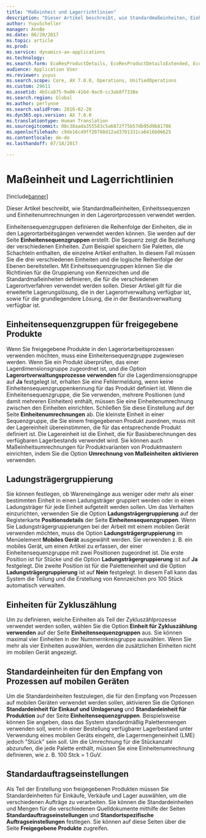 ```yaml
---
title: "Maßeinheit und Lagerrichtlinien"
description: "Dieser Artikel beschreibt, wie Standardmaßeinheiten, Einheitssequenzen und Einheitenumrechnungen in den Lagerortprozessen verwendet werden."
author: YuyuScheller
manager: AnnBe
ms.date: 06/20/2017
ms.topic: article
ms.prod: 
ms.service: dynamics-ax-applications
ms.technology: 
ms.search.form: EcoResProductDetails, EcoResProductDetailsExtended, EcoResStorageDimensionGroup, InventItemOrderSetup, UnitOfMeasureConversion, WHSRFMenuItem, WHSUOMSeqGroupTable
audience: Application User
ms.reviewer: yuyus
ms.search.scope: Core, AX 7.0.0, Operations, UnifiedOperations
ms.custom: 29611
ms.assetid: 4b5ca875-9a06-416d-9ac0-cc3ab8f7338e
ms.search.region: Global
ms.author: perlynne
ms.search.validFrom: 2016-02-28
ms.dyn365.ops.version: AX 7.0.0
ms.translationtype: Human Translation
ms.sourcegitcommit: 08c38aada355583c5a6872f75b57db95d9b81786
ms.openlocfilehash: c9de16c49ff20788d12ad3701331ca6416b06625
ms.contentlocale: de-de
ms.lasthandoff: 07/18/2017

---
```


# Maßeinheit und Lagerrichtlinien

[!include[banner](../includes/banner.md)]


Dieser Artikel beschreibt, wie Standardmaßeinheiten, Einheitssequenzen und Einheitenumrechnungen in den Lagerortprozessen verwendet werden.

Einheitensequenzgruppen definieren die Reihenfolge der Einheiten, die in den Lagerortarbeitsgängen verwendet werden können. Sie werden auf der Seite **Einheitensequenzgruppen** erstellt. Die Sequenz zeigt die Beziehung der verschiedenen Einheiten. Zum Beispiel speichern Sie Paletten, die Schachteln enthalten, die einzelne Artikel enthalten. In diesem Fall müssen Sie die drei verschiedenen Einheiten und die logische Reihenfolge der Ebenen bereitstellen. Mit Einheitssequenzgruppen können Sie die Richtlinien für die Gruppierung von Kennzeichen und die Standardmaßeinheiten definieren, die für die verschiedenen Lagerortverfahren verwendet werden sollen. Dieser Artikel gilt für die erweiterte Lagerungslösung, die in der Lagerortverwaltung verfügbar ist, sowie für die grundlegendere Lösung, die in der Bestandsverwaltung verfügbar ist.

## Einheitensequenzgruppen für freigegebene Produkte
Wenn Sie freigegebene Produkte in den Lagerortarbeitsprozessen verwenden möchten, muss eine Einheitensequenzgruppe zugewiesen werden. Wenn Sie ein Produkt überprüfen, das einer Lagerdimensionsgruppe zugeordnet ist, und die Option **Lagerortverwaltungsprozesse verwenden** für die Lagerdimensionsgruppe auf **Ja** festgelegt ist, erhalten Sie eine Fehlermeldung, wenn keine Einheitensequenzgruppenkennung für das Produkt definiert ist. Wenn die Einheitensequenzgruppe, die Sie verwenden, mehrere Positionen (und damit mehreren Einheiten) enthält, müssen Sie eine Einheitenumrechnung zwischen den Einheiten einrichten. Schließen Sie diese Einstellung auf der Seite **Einheitenumrechnungen** ab. Die kleinste Einheit in einer Sequenzgruppe, die Sie einem freigegebenen Produkt zuordnen, muss mit der Lagereinheit übereinstimmen, die für das entsprechende Produkt definiert ist. Die Lagereinheit ist die Einheit, die für Basisberechnungen des verfügbaren Lagerbestands verwendet wird. Sie können auch Maßeinheitsumrechnungen für Produktvarianten von Produktmastern einrichten, indem Sie die Option **Umrechnung von Maßeinheiten aktivieren** verwenden.

## Ladungsträgergruppierung
Sie können festlegen, ob Wareneingänge aus weniger oder mehr als einer bestimmten Einheit in einen Ladungsträger gruppiert werden oder in einen Ladungsträger für jede Einheit aufgeteilt werden sollen. Um das Verhalten einzurichten, verwenden Sie die Option **Ladungsträgergruppierung** auf der Registerkarte **Positionsdetails** der Seite **Einheitensequenzgruppen**. Wenn Sie Ladungsträgergruppierungen bei der Arbeit mit einem mobilen Gerät verwenden möchten, muss die Option **Ladungsträgergruppierung** im Menüelement **Mobiles Gerät** ausgewählt werden. Sie verwenden z. B. ein mobiles Gerät, um einen Artikel zu erfassen, der einer Einheitensequenzgruppe mit zwei Positionen zugeordnet ist. Die erste Position ist für Stücke und die Option **Ladungsträgergruppierung** ist auf **Ja** festgelegt. Die zweite Position ist für die Paletteneinheit und die Option **Ladungsträgergruppierung** ist auf **Nein** festgelegt. In diesem Fall kann das System die Teilung und die Erstellung von Kennzeichen pro 100 Stück automatisch verwalten.

## Einheiten für Zykluszählung
Um zu definieren, welche Einheiten als Teil der Zykluszählprozesse verwendet werden sollen, wählen Sie die Option **Einheit für Zykluszählung verwenden** auf der Seite **Einheitensequenzgruppen** aus. Sie können maximal vier Einheiten in der Nummernkreisgruppe auswählen. Wenn Sie mehr als vier Einheiten auswählen, werden die zusätzlichen Einheiten nicht im mobilen Gerät angezeigt.

## Standardeinheiten für den Empfang von Prozessen auf mobilen Geräten
Um die Standardeinheiten festzulegen, die für den Empfang von Prozessen auf mobilen Geräten verwendet werden sollen, aktivieren Sie die Optionen **Standardeinheit für Einkauf und Umlagerung** und **Standardeinheit für Produktion** auf der Seite **Einheitensequenzgruppen**. Beispielsweise können Sie angeben, dass das System standardmäßig Palettenmengen verwenden soll, wenn in einer Bestellung verfügbarer Lagerbestand unter Verwendung eines mobilen Geräts eingeht, die Lagermengeneinheit (LME) jedoch "Stück" sein soll. Um die Umrechnung für die Stückanzahl abzurufen, die jede Palette enthält, müssen Sie eine Einheitenumrechnung definieren, wie z. B. 100 Stck = 1 GuV.

## Standardauftragseinstellungen
Als Teil der Erstellung von freigegebenen Produkten müssen Sie Standardeinheiten für Einkäufe, Verkäufe und Lager auswählen, um die verschiedenen Aufträge zu verarbeiten. Sie können die Standardeinheiten und Mengen für die verschiedenen Quelldokumente mithilfe der Seiten **Standardauftragseinstellungen** und **Standortspezifische Auftragseinstellungen** festlegen. Sie können auf diese Seiten über die Seite **Freigegebene Produkte** zugreifen.




